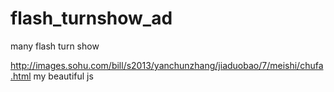 flash_turnshow_ad
=================

many flash turn show

http://images.sohu.com/bill/s2013/yanchunzhang/jiaduobao/7/meishi/chufa.html
my beautiful js
